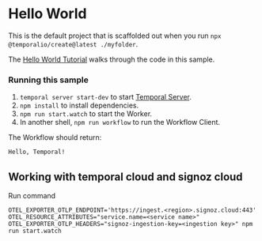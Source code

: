 # Hello World

This is the default project that is scaffolded out when you run `npx @temporalio/create@latest ./myfolder`.

The [Hello World Tutorial](https://learn.temporal.io/getting_started/typescript/hello_world_in_typescript/) walks through the code in this sample.

### Running this sample

1. `temporal server start-dev` to start [Temporal Server](https://github.com/temporalio/cli/#installation).
1. `npm install` to install dependencies.
1. `npm run start.watch` to start the Worker.
1. In another shell, `npm run workflow` to run the Workflow Client.

The Workflow should return:

```bash
Hello, Temporal!
```


## Working with temporal cloud and signoz cloud
 Run command
 ```
OTEL_EXPORTER_OTLP_ENDPOINT='https://ingest.<region>.signoz.cloud:443' OTEL_RESOURCE_ATTRIBUTES="service.name=<service name>" OTEL_EXPORTER_OTLP_HEADERS="signoz-ingestion-key=<ingestion key>" npm run start.watch
 ```